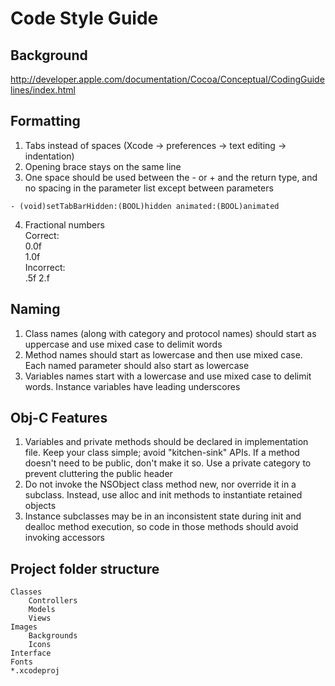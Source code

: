Code Style Guide
===========

## Background

http://developer.apple.com/documentation/Cocoa/Conceptual/CodingGuidelines/index.html

## Formatting

1. Tabs instead of spaces (Xcode -> preferences -> text editing -> indentation)
2. Opening brace stays on the same line
3. One space should be used between the - or + and the return type, and no spacing in the parameter list except between parameters  
```
- (void)setTabBarHidden:(BOOL)hidden animated:(BOOL)animated
```
4. Fractional numbers  
	Correct:  
	0.0f  
	1.0f  
	Incorrect:  
	.5f
	2.f

## Naming

1. Class names (along with category and protocol names) should start as uppercase and use mixed case to delimit words
2. Method names should start as lowercase and then use mixed case. Each named parameter should also start as lowercase
3. Variables names start with a lowercase and use mixed case to delimit words. Instance variables have leading underscores

## Obj-C Features

1. Variables and private methods should be declared in implementation file. Keep your class simple; avoid "kitchen-sink" APIs. If a method doesn't need to be public, don't make it so. Use a private category to prevent cluttering the public header
2. Do not invoke the NSObject class method new, nor override it in a subclass. Instead, use alloc and init methods to instantiate retained objects
3. Instance subclasses may be in an inconsistent state during init and dealloc method execution, so code in those methods should avoid invoking accessors


## Project folder structure

	Classes
		Controllers
		Models
		Views
	Images
		Backgrounds
		Icons
	Interface
	Fonts
	*.xcodeproj



